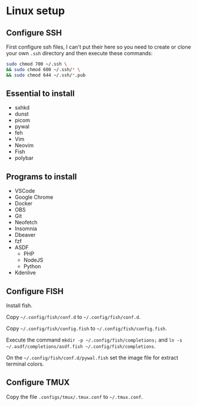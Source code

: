 # Linux setup

## Configure SSH

First configure ssh files, I can't put their here so you need to create or clone your own `.ssh` directory and then execute these commands:

```sh
sudo chmod 700 ~/.ssh \
&& sudo chmod 600 ~/.ssh/* \
&& sudo chmod 644 ~/.ssh/*.pub
```

## Essential to install

- sxhkd
- dunst
- picom
- pywal
- feh
- Vim
- Neovim
- Fish
- polybar

## Programs to install

- VSCode
- Google Chrome
- Docker
- OBS
- Git
- Neofetch
- Insomnia
- Dbeaver
- fzf
- ASDF
    - PHP
    - NodeJS
    - Python
- Kdenlive

## Configure FISH

Install fish.

Copy `~/.config/fish/conf.d` to `~/.config/fish/conf.d`.

Copy `~/.config/fish/config.fish` to `~/.config/fish/config.fish`.

Execute the command `mkdir -p ~/.config/fish/completions;` and `ln -s ~/.asdf/completions/asdf.fish ~/.config/fish/completions`.

On the `~/.config/fish/conf.d/pywal.fish` set the image file for extract terminal colors.

## Configure TMUX

Copy the file `.configs/tmux/.tmux.conf` to `~/.tmux.conf`.
